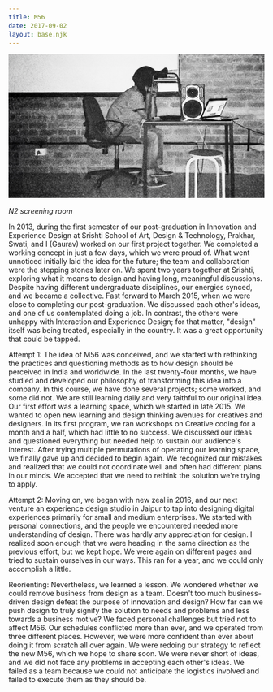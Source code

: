 ```yaml
---
title: M56
date: 2017-09-02
layout: base.njk
--- 
```


<img src="/assets/images/2017/n2-screening-room.jpg"/>

_N2 screening room_

In 2013, during the first semester of our post-graduation in Innovation and Experience Design at Srishti School of Art, Design & Technology, Prakhar, Swati, and I (Gaurav) worked on our first project together. We completed a working concept in just a few days, which we were proud of. What went unnoticed initially laid the idea for the future; the team and collaboration were the stepping stones later on. We spent two years together at Srishti, exploring what it means to design and having long, meaningful discussions. Despite having different undergraduate disciplines, our energies synced, and we became a collective. Fast forward to March 2015, when we were close to completing our post-graduation. We discussed each other's ideas, and one of us contemplated doing a job. In contrast, the others were unhappy with Interaction and Experience Design; for that matter, "design" itself was being treated, especially in the country. It was a great opportunity that could be tapped.

Attempt 1: The idea of M56 was conceived, and we started with rethinking the practices and questioning methods as to how design should be perceived in India and worldwide. In the last twenty-four months, we have studied and developed our philosophy of transforming this idea into a company. In this course, we have done several projects; some worked, and some did not. We are still learning daily and very faithful to our original idea. Our first effort was a learning space, which we started in late 2015. We wanted to open new learning and design thinking avenues for creatives and designers. In its first program, we ran workshops on Creative coding for a month and a half, which had little to no success. We discussed our ideas and questioned everything but needed help to sustain our audience's interest. After trying multiple permutations of operating our learning space, we finally gave up and decided to begin again. We recognized our mistakes and realized that we could not coordinate well and often had different plans in our minds. We accepted that we need to rethink the solution we're trying to apply.

Attempt 2: Moving on, we began with new zeal in 2016, and our next venture an experience design studio in Jaipur to tap into designing digital experiences primarily for small and medium enterprises. We started with personal connections, and the people we encountered needed more understanding of design. There was hardly any appreciation for design. I realized soon enough that we were heading in the same direction as the previous effort, but we kept hope. We were again on different pages and tried to sustain ourselves in our ways. This ran for a year, and we could only accomplish a little.

Reorienting: Nevertheless, we learned a lesson. We wondered whether we could remove business from design as a team. Doesn't too much business-driven design defeat the purpose of innovation and design? How far can we push design to truly signify the solution to needs and problems and less towards a business motive? We faced personal challenges but tried not to affect M56. Our schedules conflicted more than ever, and we operated from three different places. However, we were more confident than ever about doing it from scratch all over again. We were redoing our strategy to reflect the new M56, which we hope to share soon. We were never short of ideas, and we did not face any problems in accepting each other's ideas. We failed as a team because we could not anticipate the logistics involved and failed to execute them as they should be.